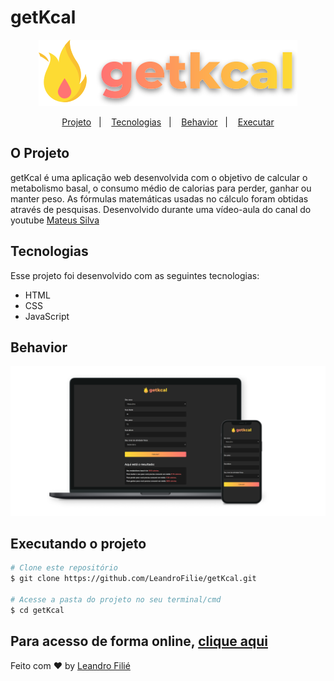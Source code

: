 # getKcal 

<p align="center">
  <img src="./assets/images/logo.svg" />
</p>
<p align="center">
  <a href="#o-projeto">Projeto</a>&nbsp;&nbsp;&nbsp;|&nbsp;&nbsp;&nbsp;
  <a href="#tecnologias">Tecnologias</a>&nbsp;&nbsp;&nbsp;|&nbsp;&nbsp;&nbsp;
  <a href="#Behavior">Behavior</a>&nbsp;&nbsp;&nbsp;|&nbsp;&nbsp;&nbsp;
  <a href="#executando-o-projeto">Executar</a>
</p>

## O Projeto
getKcal é uma aplicação web desenvolvida com o objetivo de calcular o metabolismo basal, o consumo médio de calorias para perder, ganhar ou manter peso. As fórmulas matemáticas usadas no cálculo foram obtidas através de pesquisas. Desenvolvido durante uma vídeo-aula do canal do youtube [Mateus Silva](https://www.youtube.com/c/MateusSilvaDev)

## Tecnologias

Esse projeto foi desenvolvido com as seguintes tecnologias:

- HTML
- CSS
- JavaScript

## Behavior
<img src=".github/mockup.png" />

## Executando o projeto

```bash
# Clone este repositório
$ git clone https://github.com/LeandroFilie/getKcal.git

# Acesse a pasta do projeto no seu terminal/cmd
$ cd getKcal
```
Para acesso de forma online, [clique aqui](https://get-kcal-leandrofilie.vercel.app/)
---

Feito com :heart: by [Leandro Filié](https://github.com/LeandroFilie)
